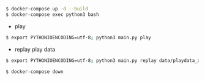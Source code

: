 ```bash
$ docker-compose up -d --build
$ docker-compose exec python3 bash
```

* play

```bash
$ export PYTHONIOENCODING=utf-8; python3 main.py play
```

* replay play data

```bash
$ export PYTHONIOENCODING=utf-8; python3 main.py replay data/playdata_xxxxxxxx.csv
```

```bash
$ docker-compose down
```
